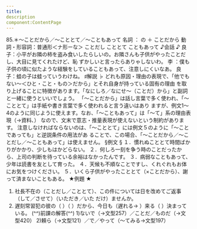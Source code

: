 ```yaml
---
title:
description
component:ContentPage
---
```



85.＊～ことだから／～こととて／～こともあって
名詞 ： の ＋ ことだから 動詞・形容詞：普通形＜ナ形ーな＞ ことだし
こととて
こともあって
♪会話 ♪
良子：小平がお隣の柿を盗み食いしたらしいの。お隣さんも子供がやったことだし、大目に見てくれたけど、恥 ずかしいと言ったらありゃしないわ。
李 ：僕も子供の頃に似たような経験をしていることもあって、注意しにくいなあ。 良子：蛙の子は蛙っていうわけね。
♯解説 ♭
どれも原因・理由の表現で、「他でもない～＜ひと・こと・もの＞だから」とそれ自身が持っている固有の理由 を取り上げることに特徴があります。「なにしろ／なにせ～（ことだ）から」と副詞と一緒に使うといいでしょう。 「～ことだから」は話し言葉で多く使われ、「～こととて」は手紙や書き言葉で多く使われると言う違いはあり ますが、例文1～4のように同じように使えます。なお、「～こともあって」は「～て」系の理由表現（→資料､） なので、文末で意志・推量表現が使えないという制約があります。
注意しなければならないのは、「～こととて」には例文５のように「～ことであっても」と逆説条件の用法があ ることで、この場合、「～ことだから／～ことだし／～こともあって」は使えません。
§例文 §
１．慣れぬこととて時間ばかりがかかり、少しもはかどらない。
２．何しろ一刻を争う時のことだったから、上司の判断を待っている余裕はなかったんです。
３．病弱なこともあって、少年は読書を友として育った。
４．天候も不順なことですし、くれぐれもお体にお気をつけください。
５．いくら子供がやったこととて（×ことだから）、謝って済まないこともある。
★例題 ★
1) 社長不在の（ことだし／こととて）、この件については日を改めてご返事（して／させて）（いただき／いた
だけ）ませんか。    
2) 遅刻常習犯の彼の（ ）（ ）だから、今日も（遅れる→ ）来る（ ）決まっている。
(^^)前課の解答(^^)
1)ないで（→文型257）／ことだ／ものだ（→文型420）
2)頼ら（→文型121）／で／やって（～てみる→文型197）
